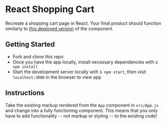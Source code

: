 # React Shopping Cart

Recreate a shopping cart page in React. Your final product should function similarly to [this deployed version](http://scary-religion.surge.sh/) of the component.

## Getting Started

- Fork and clone this repo
- Once you have the app locally, install necessary dependencies with `$ npm install`
- Start the development server locally with `$ npm start`, then visit `localhost:3000` in the browser to view app

## Instructions

Take the existing markup rendered from the `App` component in `src/App.js` and change into a fully functioning component. This means that you only have to add functionality -- not markup or styling -- to the existing code!

